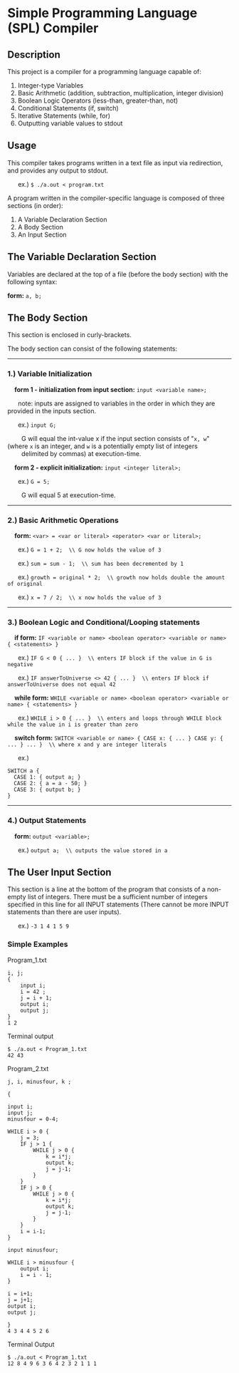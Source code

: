# Simple Programming Language (SPL) Compiler
## Description
This project is a compiler for a programming language capable of: 

1. Integer-type Variables
2. Basic Arithmetic (addition, subtraction, multiplication, integer division)
3. Boolean Logic Operators (less-than, greater-than, not)
4. Conditional Statements (if, switch)
5. Iterative Statements (while, for)
6. Outputting variable values to stdout

## Usage
This compiler takes programs written in a text file as input via redirection, and provides any output to stdout.

&nbsp;&nbsp;&nbsp;&nbsp;&nbsp;&nbsp;ex.) ```$ ./a.out < program.txt```

A program written in the compiler-specific language is composed of three sections (in order):

1. A Variable Declaration Section
2. A Body Section
3. An Input Section

## The Variable Declaration Section
Variables are declared at the top of a file (before the body section) with the following syntax:

**form:** ```a, b;```
      
## The Body Section
This section is enclosed in curly-brackets.

The body section can consist of the following statements:

---

### 1.) Variable Initialization

&nbsp;&nbsp;&nbsp;&nbsp;**form 1 - initialization from input section:** ```input <variable name>;```

&nbsp;&nbsp;&nbsp;&nbsp;&nbsp;&nbsp;note: inputs are assigned to variables in the order in which they are provided in the inputs section.

&nbsp;&nbsp;&nbsp;&nbsp;&nbsp;&nbsp;ex.) ```input G;```

&nbsp;&nbsp;&nbsp;&nbsp;&nbsp;&nbsp;&nbsp;&nbsp;G will equal the int-value x if the input section consists of "```x, w```" (where ```x``` is an integer, and ```w``` is a potentially empty list of integers &nbsp;&nbsp;&nbsp;&nbsp;&nbsp;&nbsp;&nbsp;&nbsp;delimited by commas) at execution-time.

&nbsp;&nbsp;&nbsp;&nbsp;**form 2 - explicit initialization:** ```input <integer literal>;```

&nbsp;&nbsp;&nbsp;&nbsp;&nbsp;&nbsp;ex.) ```G = 5;```

&nbsp;&nbsp;&nbsp;&nbsp;&nbsp;&nbsp;&nbsp;&nbsp;G will equal 5 at execution-time.

---

### 2.) Basic Arithmetic Operations

&nbsp;&nbsp;&nbsp;&nbsp;**form:** ```<var> = <var or literal> <operator> <var or literal>;```

&nbsp;&nbsp;&nbsp;&nbsp;&nbsp;&nbsp;ex.) ```G = 1 + 2;  \\ G now holds the value of 3```

&nbsp;&nbsp;&nbsp;&nbsp;&nbsp;&nbsp;ex.) ```sum = sum - 1;  \\ sum has been decremented by 1```

&nbsp;&nbsp;&nbsp;&nbsp;&nbsp;&nbsp;ex.) ```growth = original * 2;  \\ growth now holds double the amount of original```

&nbsp;&nbsp;&nbsp;&nbsp;&nbsp;&nbsp;ex.) ```x = 7 / 2;  \\ x now holds the value of 3```

---

### 3.) Boolean Logic and Conditional/Looping statements

&nbsp;&nbsp;&nbsp;&nbsp;**if form:** ```IF <variable or name> <boolean operator> <variable or name> { <statements> }```

&nbsp;&nbsp;&nbsp;&nbsp;&nbsp;&nbsp;ex.) ```IF G < 0 { ... }  \\ enters IF block if the value in G is negative```

&nbsp;&nbsp;&nbsp;&nbsp;&nbsp;&nbsp;ex.) ```IF answerToUniverse <> 42 { ... }  \\ enters IF block if answerToUniverse does not equal 42```

&nbsp;&nbsp;&nbsp;&nbsp;**while form:** ```WHILE <variable or name> <boolean operator> <variable or name> { <statements> }```

&nbsp;&nbsp;&nbsp;&nbsp;&nbsp;&nbsp;ex.) ```WHILE i > 0 { ... }  \\ enters and loops through WHILE block while the value in i is greater than zero```

&nbsp;&nbsp;&nbsp;&nbsp;**switch form:** ```SWITCH <variable or name> { CASE x: { ... } CASE y: { ... } ... }  \\ where x and y are integer literals```

&nbsp;&nbsp;&nbsp;&nbsp;&nbsp;&nbsp;ex.) 

```
SWITCH a {
  CASE 1: { output a; }
  CASE 2: { a = a - 50; }
  CASE 3: { output b; }
}
```

---

### 4.) Output Statements

&nbsp;&nbsp;&nbsp;&nbsp;**form:** ```output <variable>;```

&nbsp;&nbsp;&nbsp;&nbsp;&nbsp;&nbsp;ex.) ```output a;  \\ outputs the value stored in a```

## The User Input Section
This section is a line at the bottom of the program that consists of a non-empty list of integers.
There must be a sufficient number of integers specified in this line for all INPUT statements (There cannot be more INPUT statements than there are user inputs).
  
&nbsp;&nbsp;&nbsp;&nbsp;&nbsp;&nbsp;ex.) ```-3 1 4 1 5 9```

### Simple Examples
Program_1.txt
```
i, j;
{
	input i;
  	i = 42 ;
  	j = i + 1; 
	output i;
	output j;
}
1 2 
```
Terminal output
```
$ ./a.out < Program_1.txt
42 43
```  
Program_2.txt
```
j, i, minusfour, k ;

{

input i;
input j;
minusfour = 0-4;

WHILE i > 0 {
	j = 3;	
	IF j > 1 {	
		WHILE j > 0 {
			k = i*j;
			output k;
			j = j-1;
		}
	}
	IF j > 0 {
		WHILE j > 0 {
			k = i*j;
			output k;
			j = j-1;
		}
	}
	i = i-1;
}

input minusfour;

WHILE i > minusfour {
	output i;
	i = i - 1;
}

i = i+1;
j = j+1;
output i;
output j;

}
4 3 4 4 5 2 6
```
Terminal Output
```
$ ./a.out < Program_1.txt
12 8 4 9 6 3 6 4 2 3 2 1 1 1
```
